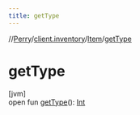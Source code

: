 ```yaml
---
title: getType
---
```

//[Perry](../../../index.html)/[client.inventory](../index.html)/[Item](index.html)/[getType](get-type.html)



# getType



[jvm]\
open fun [getType](get-type.html)(): [Int](https://kotlinlang.org/api/latest/jvm/stdlib/kotlin/-int/index.html)




